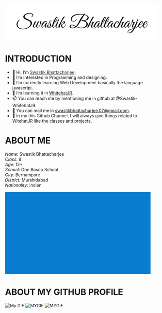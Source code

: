 ![My Sign](Greatvibessignature.png)
<!--![My Image](swastik.png)-->

# INTRODUCTION
- 👋 Hi, I’m [Swastik Bhattacharjee](https://github.com/Swastik-WhitehatJR).
- 👀 I’m interested in Programming and designing.
- 🌱 I’m currently learning Web Development basically the language javascript.
- 💞️ I’m learning it in [WhitehatJR](https://whjr.co/jOTL3).
- 📫 You can reach me by mentioning me in github at @Swastik-WhitehatJR.
- 💌 You can mail me in swastikbhattacharjee.07@gmail.com.
- 🤠 In my this Github Channel, I will always give things related to WitehatJR like the classes and projects.


# ABOUT ME
*Name:* Swastik Bhattacharjee<br/>
*Class:* 8<br/>
*Age:* 12+<br/>
*School:* Don Bosco School<br/>
*City:* Berhampore<br/>
*District:* Murshidabad<br/>
*Nationality:* Indian<br/>

![My GIF](swastik.gif)


# ABOUT MY GITHUB PROFILE
![My GIF](https://github-readme-stats.vercel.app/api?username=Swastik-WhitehatJR&show_icons=true&count_private=true&theme=dark)
![MYGIF](https://github-readme-stats.vercel.app/api/top-langs/?username=Swastik-WhitehatJR&theme=gruvbox&count_private=true&custom_title=Top%20Languages)
![MYGIF](https://github-profile-trophy.vercel.app/?username=Swastik-WhitehatJR&theme=gruvbox)



<!--# SOME OF MY REPOSITORIES
- [Witch Escape Game](https://github.com/Swastik-WhitehatJR/WITCH-ESCAPE) : This is a endless runner game where you are a little girl and you need to run away from a witch. Also you need to stay away from the horror pumpkin obstacles. If you hit a horror pumpkin obstacle, you will fall and the if you fall 5 times, the witch will kill you. This was created in Javascript in P5.js by me getting taught from WhitehatJR. This is also a project of the Capstone Class of Class 19(YOUR OWN INFINITE RUNNER GAME) in WhitehatJR Pro Course. To edit the game change the code in the sketch.js file.
  ![Witch Escape Game Image](https://github.com/Swastik-WhitehatJR/WITCH-ESCAPE/blob/main/w11.png)-->


<!--
- [Ghost Runner Game](https://github.com/Swastik-WhitehatJR/WITCH-ESCAPE): This is a ghost runner game where you need jump from one door to another and increase you score. This was created in Javascript in P5.js by me getting taught from WhitehatJR. This is also a class work of the Capstone Class of Class 19 in WhitehatJR Pro Course. To edit the game change the code in the sketch.js file.
  ![Witch Escape Game Image](https://github.com/Swastik-WhitehatJR/GHOST-RUNNER-GAME/blob/main/ghost-jumping.png)-->
  
  
<!--
- [Bunifu Browser](https://github.com/Swastik-WhitehatJR/BUNIFU-BROWSER) : THIS IS A CHROMIUM WEB BROWSER CREATED BY ME IN C# WINDOWS FORMS APPLICATION USING VISUAL STUDIO 2019, FIRESHARP, BUNIFU FRAMEWORK AND GUNA FRAMEWORK.
  ![Witch Escape Game Image](https://github.com/Swastik-WhitehatJR/BUNIFU-BROWSER/blob/BUNIFU-BROWSER/ss.png)-->


<!--
- [Trex Runner Game](https://github.com/Swastik-WhitehatJR/BUNIFU-BROWSER) : This a popular chrome dino game, but in a coloured manner. Here you are a dino running, and you must jump from the cactuses in the desert and increase your score. It is programmed in javascript by me with the help of WhitehatJR.
  ![Witch Escape Game Image](https://github.com/Swastik-WhitehatJR/TREX-RUNNER-GAME/blob/main/assets/trex_1.png)-->
